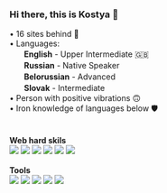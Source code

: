 ### Hi there, this is Kostya 👋
• 16 sites behind 🥶<br>
• Languages: <br>
ㅤㅤ<b>English</b> - Upper Intermediate &#127468;&#127463;<br> 
ㅤㅤ<b>Russian</b> - Native Speaker<br>
ㅤㅤ<b>Belorussian</b> - Advanced<br>
ㅤㅤ<b>Slovak</b> - Intermediate<br>
• Person with positive vibrations 🙃 <br>
• Iron knowledge of languages below 🛡 <br>
<br>
<br>
<b>Web hard skils</b>
<br>
<img src="https://img.shields.io/badge/HTML5-red?style=for-the-badge&logo=HTML5&logoColor=white"/> <img src="https://img.shields.io/badge/SASS-3328a6?style=for-the-badge&logo=SASS&logoColor=yellow"/> <img src="https://img.shields.io/badge/SCSS-FFF700?style=for-the-badge&logo=SASS&logoColor=yellow"/> <img src="https://img.shields.io/badge/CSS3-FFE373?style=for-the-badge&logo=CSS3&logoColor=yellow"/> <img src="https://img.shields.io/badge/JAVASCRIPT-1D8C00?style=for-the-badge&logo=JAVASCRIPT&logoColor=red"/> <img src="https://img.shields.io/badge/MATLAB-blue?style=for-the-badge&logo=MoscowMetro&logoColor=white"/>
<br>
<br>
<b>Tools</b>
<br>
<img src="https://img.shields.io/badge/FIGMA-5075E6?style=for-the-badge&logo=FIGMA&logoColor=E6CB50"/> <img src="https://img.shields.io/badge/PINTEREST-5373DB?style=for-the-badge&logo=PINTEREST&logoColor=CC7545"/> <img src="https://img.shields.io/badge/DRIBBLE-77438A?style=for-the-badge&logo=DRIBBLE&logoColor=7AEBD6"/> <img src="https://img.shields.io/badge/GIT-black?style=for-the-badge&logo=GIT&logoColor=white"/> <img src="https://img.shields.io/badge/GITHUB-black?style=for-the-badge&logo=GITHUB&logoColor=white"/>


